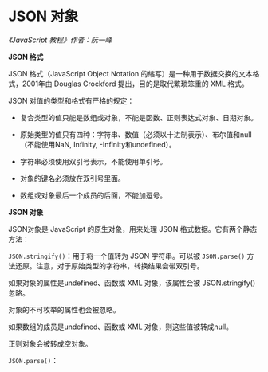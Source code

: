 JSON 对象
===========

*《JavaScript 教程》作者：阮一峰*

**JSON 格式**

JSON 格式（JavaScript Object Notation 的缩写）是一种用于数据交换的文本格式，2001年由 Douglas Crockford 提出，目的是取代繁琐笨重的 XML 格式。

JSON 对值的类型和格式有严格的规定：

- 复合类型的值只能是数组或对象，不能是函数、正则表达式对象、日期对象。

- 原始类型的值只有四种：字符串、数值（必须以十进制表示）、布尔值和null（不能使用NaN, Infinity, -Infinity和undefined）。

- 字符串必须使用双引号表示，不能使用单引号。

- 对象的键名必须放在双引号里面。

- 数组或对象最后一个成员的后面，不能加逗号。

**JSON 对象**

JSON对象是 JavaScript 的原生对象，用来处理 JSON 格式数据。它有两个静态方法：

`JSON.stringify()`：用于将一个值转为 JSON 字符串。可以被 `JSON.parse()` 方法还原。注意，对于原始类型的字符串，转换结果会带双引号。

如果对象的属性是undefined、函数或 XML 对象，该属性会被 JSON.stringify() 忽略。

对象的不可枚举的属性也会被忽略。

如果数组的成员是undefined、函数或 XML 对象，则这些值被转成null。

正则对象会被转成空对象。

`JSON.parse()`：